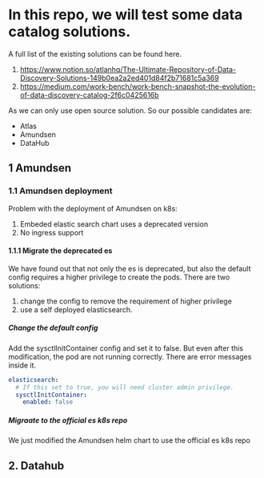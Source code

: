 # In this repo, we will test some data catalog solutions.
A full list of the existing solutions can be found here. 
1. https://www.notion.so/atlanhq/The-Ultimate-Repository-of-Data-Discovery-Solutions-149b0ea2a2ed401d84f2b71681c5a369
2. https://medium.com/work-bench/work-bench-snapshot-the-evolution-of-data-discovery-catalog-2f6c0425616b


As we can only use open source solution. So our possible candidates are:
- Atlas
- Amundsen
- DataHub


## 1 Amundsen


### 1.1 Amundsen deployment

Problem with the deployment of Amundsen on k8s:
1. Embeded elastic search chart uses a deprecated version
2. No ingress support

#### 1.1.1 Migrate the deprecated es 
We have found out that not only the es is deprecated, but also the default config requires a higher privilege to create the pods. 
There are two solutions:
1. change the config to remove the requirement of higher privilege
2. use a self deployed elasticsearch.

##### Change the default config

Add the sysctlInitContainer config and set it to false. But even after this modification, the pod are not running correctly. There are error messages inside it.

```yaml
elasticsearch:
  # If this set to true, you will need cluster admin privilege.
  sysctlInitContainer:
    enabled: false
```

##### Migraate to the official es k8s repo
We just modified the Amundsen helm chart to use the official es k8s repo 


## 2. Datahub